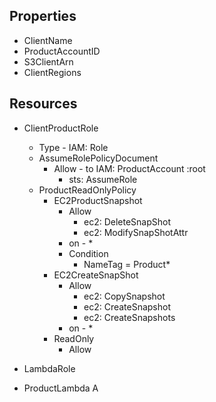 

## Properties

* ClientName
* ProductAccountID
* S3ClientArn
* ClientRegions


## Resources

* ClientProductRole
    * Type - IAM: Role
    * AssumeRolePolicyDocument
        * Allow - to IAM: ProductAccount :root
            * sts: AssumeRole
    * ProductReadOnlyPolicy
        * EC2ProductSnapshot
            * Allow
                * ec2: DeleteSnapShot
                * ec2: ModifySnapShotAttr
            * on - *
            * Condition 
                * NameTag = Product*
        * EC2CreateSnapShot
            * Allow
                * ec2: CopySnapshot
                * ec2: CreateSnapshot
                * ec2: CreateSnapshots
            * on - *
        * ReadOnly
            * Allow

* LambdaRole

* ProductLambda A

